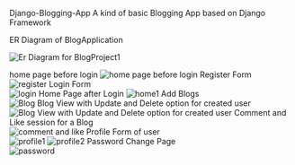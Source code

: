  Django-Blogging-App
A kind of basic Blogging App based on Django Framework

ER Diagram of BlogApplication


![Er Diagram for BlogProject1](https://user-images.githubusercontent.com/115171789/225292494-0cb1e229-3aef-4e6a-8888-038dc4fd6e3e.png)


home page before login 
![home page before login](https://user-images.githubusercontent.com/115171789/225292657-fd88f1de-9bb9-4426-96b5-6414d7e2448a.png)
Register Form  
![register](https://user-images.githubusercontent.com/115171789/225292810-305b70ff-b5b1-413b-ab95-fabc2d3874f6.png)
Login Form  
![login](https://user-images.githubusercontent.com/115171789/225292884-45d52528-285c-49db-93e7-0acc179da01a.png)
Home Page after Login
![home1](https://user-images.githubusercontent.com/115171789/225293123-d5e650bd-e643-473a-9185-1c16ad9d7a56.png)
Add Blogs  
![Blog ](https://user-images.githubusercontent.com/115171789/225293281-d37484f5-5a7f-4c4c-a9ec-981bd9913079.png)
Blog View with Update and Delete option for created user
![Blog View with Update and Delete option for created user](https://user-images.githubusercontent.com/115171789/225293511-ebff6342-7c0f-411e-a669-4751afb82e8f.png)
Comment and Like session for a Blog  
![comment and like](https://user-images.githubusercontent.com/115171789/225293585-9cbddae7-0cfe-43a8-95bf-b24a2a85adb7.png)
Profile Form of user  
![profile1](https://user-images.githubusercontent.com/115171789/225293691-f13eaede-355a-456a-818d-5a59cfe648ac.png)
![profile2](https://user-images.githubusercontent.com/115171789/225293718-0a91f930-8252-4a0e-a338-eb820c66f7e1.png)
Password Change Page  
![password](https://user-images.githubusercontent.com/115171789/225293797-20e880f8-8989-457e-9e5a-bd05f12da6b1.png)
